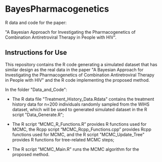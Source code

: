 # BayesPharmacogenetics

R data and code for the paper:

"A Bayesian Approach for Investigating the Pharmacogenetics of Combination Antiretroviral Therapy in People with HIV".

## Instructions for Use

This repository contains the R code generating a simulated dataset that has similar design as the real data in the paper "A Bayesian Approach for Investigating the Pharmacogenetics of Combination Antiretroviral Therapy in People with HIV" and the R code implementing the proposed method.

In the folder "Data_and_Code":

* The R data file "Treatment_History_Data.Rdata" contains the treatment history data for n=200 individuals randomly sampled from the WIHS dataset, which will be used to generated simulated dataset in the R script "Data_Generate.R"; 

* The R script “MCMC_R_Functions.R” provides R functions used for MCMC, the Rcpp script “MCMC_Rcpp_Functions.cpp” provides Rcpp functions used for MCMC, and the R script "MCMC_Update_Tree" provides R functions for tree-related MCMC steps;

* The R script "MCMC_Main.R" runs the MCMC algorithm for the proposed method.  
